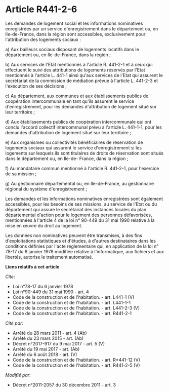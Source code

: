 # Article R441-2-6

Les demandes de logement social et les informations nominatives enregistrées par un service d'enregistrement dans le
département ou, en Ile-de-France, dans la région sont accessibles, exclusivement pour l'attribution des logements sociaux : 

a) Aux bailleurs sociaux disposant de logements locatifs dans le département ou, en Ile-de-France, dans la région ; 

b) Aux services de l'Etat mentionnés à l'article R. 441-2-1 et à ceux qui effectuent le suivi des attributions de logements
réservés par l'Etat mentionnés à l'article L. 441-1 ainsi qu'aux services de l'Etat qui assurent le secrétariat de la
commission de médiation prévue à l'article L. 441-2-3 et l'exécution de ses décisions ; 

c) Au département, aux communes et aux établissements publics de coopération intercommunale en tant qu'ils assurent le
service d'enregistrement, pour les demandes d'attribution de logement situé sur leur territoire ; 

d) Aux établissements publics de coopération intercommunale qui ont conclu l'accord collectif intercommunal prévu à l'article
L. 441-1-1, pour les demandes d'attribution de logement situé sur leur territoire ; 

e) Aux organismes ou collectivités bénéficiaires de réservation de logements sociaux qui assurent le service d'enregistrement
si les logements sur lesquels ils sont titulaires de droits de réservation sont situés dans le département ou, en Ile-de-
France, dans la région ; 

f) Au mandataire commun mentionné à l'article R. 441-2-1, pour l'exercice de sa mission ; 

g) Au gestionnaire départemental ou, en Ile-de-France, au gestionnaire régional du système d'enregistrement ; 

Les demandes et les informations nominatives enregistrées sont également accessibles, pour les besoins de ses missions, au
service de l'Etat ou du département qui assure le secrétariat des instances locales du plan départemental d'action pour le
logement des personnes défavorisées, mentionnées à l'article 4 de la loi n° 90-449 du 31 mai 1990 relative à la mise en œuvre
du droit au logement. 

Les données non nominatives peuvent être transmises, à des fins d'exploitations statistiques et d'études, à d'autres
destinataires dans les conditions définies par l'acte réglementaire qui, en application de la loi n° 78-17 du 6 janvier 1978
modifiée relative à l'informatique, aux fichiers et aux libertés, autorise le traitement automatisé.

**Liens relatifs à cet article**

_Cite_:

  - Loi n°78-17 du 6 janvier 1978
  - Loi n°90-449 du 31 mai 1990 - art. 4
  - Code de la construction et de l'habitation. - art. L441-1 (V)
  - Code de la construction et de l'habitation. - art. L441-1-1
  - Code de la construction et de l'habitation. - art. L441-2-3 (V)
  - Code de la construction et de l'habitation. - art. R441-2-1

_Cité par_:

  - Arrêté du 28 mars 2011 - art. 4 (Ab)
  - Arrêté du 23 mars 2015 - art. (Ab)
  - Décret n°2017-917 du 9 mai 2017 - art. 5 (V)
  - Arrêté du 19 mai 2017 - art. (Ab)
  - Arrêté du 6 août 2018 - art. (V)
  - Code de la construction et de l'habitation. - art. R*441-12 (V)
  - Code de la construction et de l'habitation. - art. R441-2-5 (V)

_Modifié par_:

  - Décret n°2011-2057 du 30 décembre 2011 - art. 3
